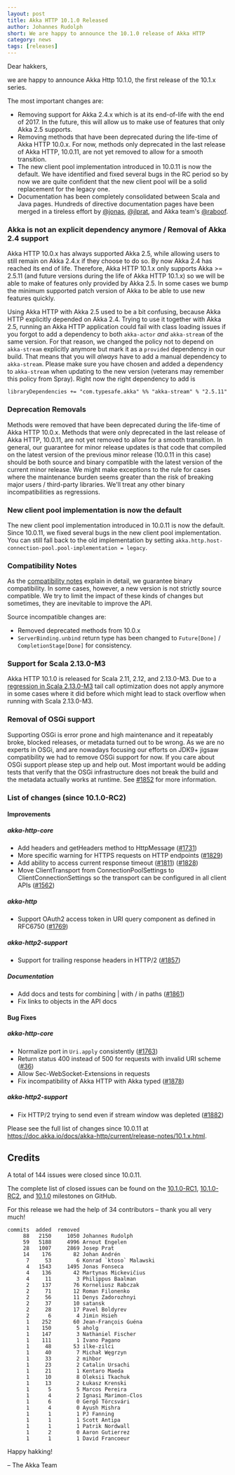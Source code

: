 ```yaml
---
layout: post
title: Akka HTTP 10.1.0 Released
author: Johannes Rudolph
short: We are happy to announce the 10.1.0 release of Akka HTTP
category: news
tags: [releases]
---
```


Dear hakkers,

we are happy to announce Akka Http 10.1.0, the first release of the 10.1.x series.

The most important changes are:

 * Removing support for Akka 2.4.x which is at its end-of-life with the end of 2017. In the future, this will allow us
   to make use of features that only Akka 2.5 supports.
 * Removing methods that have been deprecated during the life-time of Akka HTTP 10.0.x. For now, methods only deprecated
   in the last release of Akka HTTP, 10.0.11, are not yet removed to allow for a smooth transition.
 * The new client pool implementation introduced in 10.0.11 is now the default. We have identified and fixed several
   bugs in the RC period so by now we are quite confident that the new client pool will be a solid replacement for the
   legacy one.
 * Documentation has been completely consolidated between Scala and Java pages. Hundreds of directive
   documentation pages have been merged  in a tireless effort by [@jonas](https://github.com/jonas),
   [@jlprat](https://github.com/jlprat), and Akka team's [@raboof](https://github.com/raboof).

### Akka is not an explicit dependency anymore / Removal of Akka 2.4 support

Akka HTTP 10.0.x has always supported Akka 2.5, while allowing users to still remain on Akka 2.4.x if they choose to do so.
By now Akka 2.4 has reached its end of life. Therefore, Akka HTTP 10.1.x only supports Akka >= 2.5.11
(and future versions during the life of Akka HTTP 10.1.x) so we will be able to make of features only provided by Akka 2.5.
In some cases we bump the minimum supported patch version of Akka to be able to use new features quickly.

Using Akka HTTP with Akka 2.5 used to be
a bit confusing, because Akka HTTP explicitly depended on Akka 2.4. Trying to use it together with Akka 2.5,
running an Akka HTTP application could fail with class loading issues if you forgot to add a dependency to
both `akka-actor` *and* `akka-stream` of the same version. For that reason, we changed the policy not to depend on `akka-stream`
explicitly anymore but mark it as a `provided` dependency in our build. That means that you will *always* have to add
a manual dependency to `akka-stream`. Please make sure you have chosen and added a dependency to `akka-stream` when
updating to the new version (veterans may remember this policy from Spray). Right now the right dependency to add is

```
libraryDependencies += "com.typesafe.akka" %% "akka-stream" % "2.5.11"
```

### Deprecation Removals

Methods were removed that have been deprecated during the life-time of Akka HTTP 10.0.x. Methods that were only deprecated
in the last release of Akka HTTP, 10.0.11, are not yet removed to allow for a smooth transition. In general, our guarantee
for minor release updates is that code that compiled on the latest version of the previous minor release (10.0.11 in this case)
should be both source and binary compatible with the latest version of the current minor release. We might make
exceptions to the rule for cases where the maintenance burden seems greater than the risk of breaking major users / third-party
libraries. We'll treat any other binary incompatibilities as regressions.

### New client pool implementation is now the default

The new client pool implementation introduced in 10.0.11 is now the default. Since 10.0.11, we fixed several bugs in the
new client pool implementation.
You can still fall back to the old implementation by setting `akka.http.host-connection-pool.pool-implementation = legacy`.

### Compatibility Notes

As the [compatibility notes](https://doc.akka.io/docs/akka-http/current/compatibility-guidelines.html) explain in detail, we guarantee binary compatibility. In
some cases, however, a new version is not strictly source compatible. We try to limit the impact of these kinds
of changes but sometimes, they are inevitable to improve the API.

Source incompatible changes are:

 * Removed deprecated methods from 10.0.x
 * `ServerBinding.unbind` return type has been changed to `Future[Done]` / `CompletionStage[Done]` for
   consistency.

### Support for Scala 2.13.0-M3

Akka HTTP 10.1.0 is released for Scala 2.11, 2.12, and 2.13.0-M3. Due to a [regression in Scala 2.13.0-M3](https://github.com/scala/scala-dev/issues/467)
tail call optimization does not apply anymore in some cases where it did before which might lead to stack overflow when
running with Scala 2.13.0-M3.

### Removal of OSGi support

Supporting OSGi is error prone and high maintenance and it repeatably broke, blocked releases, or metadata turned out to
be wrong. As we are no experts in OSGi, and are nowadays focusing our efforts on JDK9+ jigsaw compatibility
we had to remove OSGi support for now. If you care about OSGi support please step up and help out. Most important
would be adding tests that verify that the OSGi infrastructure does not break the build and the metadata actually works
at runtime. See [#1852](https://github.com/akka/akka-http/issues/1852) for more information.

### List of changes (since 10.1.0-RC2)

#### Improvements

##### akka-http-core

 * Add headers and getHeaders method to HttpMessage ([#1731](https://github.com/akka/akka-http/issues/1731))
 * More specific warning for HTTPS requests on HTTP endpoints ([#1829](https://github.com/akka/akka-http/issues/1829))
 * Add ability to access current response timeout ([#1811](https://github.com/akka/akka-http/issues/1811)) ([#1828](https://github.com/akka/akka-http/issues/1828))
 * Move ClientTransport from ConnectionPoolSettings to ClientConnectionSettings so the transport can be configured in all client APIs ([#1562](https://github.com/akka/akka-http/issues/1562))

##### akka-http

 * Support OAuth2 access token in URI query component as defined in RFC6750 ([#1769](https://github.com/akka/akka-http/issues/1769))

##### akka-http2-support

 * Support for trailing response headers in HTTP/2 ([#1857](https://github.com/akka/akka-http/issues/1857))

##### Documentation

 * Add docs and tests for combining | with / in paths ([#1861](https://github.com/akka/akka-http/issues/1861))
 * Fix links to objects in the API docs

#### Bug Fixes

##### akka-http-core

 * Normalize port in `Uri.apply` consistently ([#1763](https://github.com/akka/akka-http/issues/1763))
 * Return status 400 instead of 500 for requests with invalid URI scheme ([#36](https://github.com/akka/akka-http/issues/36))
 * Allow Sec-WebSocket-Extensions in requests
 * Fix incompatibility of Akka HTTP with Akka typed ([#1878](https://github.com/akka/akka-http/issues/1878))

##### akka-http2-support

 * Fix HTTP/2 trying to send even if stream window was depleted ([#1882](https://github.com/akka/akka-http/issues/1882))

Please see the full list of changes since 10.0.11 at https://doc.akka.io/docs/akka-http/current/release-notes/10.1.x.html.

## Credits

A total of 144 issues were closed since 10.0.11.

The complete list of closed issues can be found on the [10.1.0-RC1](https://github.com/akka/akka-http/milestone/26?closed=1),
[10.1.0-RC2](https://github.com/akka/akka-http/milestone/34?closed=1), and [10.1.0](https://github.com/akka/akka-http/milestone/35?closed=1)
milestones on GitHub.

For this release we had the help of 34 contributors – thank you all very much!

```
commits  added  removed
     88   2150     1050 Johannes Rudolph
     59   5188     4996 Arnout Engelen
     28   1007     2869 Josep Prat
     14    176       82 Johan Andrén
      7     53        6 Konrad `ktoso` Malawski
      4   1543     1495 Jonas Fonseca
      4    136       42 Martynas Mickevičius
      4     11        3 Philippus Baalman
      2    137       76 Korneliusz Rabczak
      2     71       12 Roman Filonenko
      2     56       11 Denys Zadorozhnyi
      2     37       10 satansk
      2     28       17 Pavel Boldyrev
      2      6        4 Jimin Hsieh
      1    252       60 Jean-François Guéna
      1    150        5 aholg
      1    147        3 Nathaniel Fischer
      1    111        1 Ivano Pagano
      1     48       53 ilke-zilci
      1     40        7 Michał Węgrzyn
      1     33        2 mihbor
      1     23        2 Catalin Ursachi
      1     21        1 Kentaro Maeda
      1     10        8 Oleksii Tkachuk
      1     13        2 Łukasz Krenski
      1      5        5 Marcos Pereira
      1      4        2 Ignasi Marimon-Clos
      1      6        0 Gergő Törcsvári
      1      4        0 Ayush Mishra
      1      1        1 PJ Fanning
      1      1        1 Scott Antipa
      1      1        1 Patrik Nordwall
      1      2        0 Aaron Gutierrez
      1      1        1 David Francoeur
```

Happy hakking!

– The Akka Team
